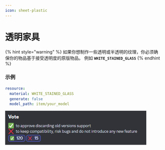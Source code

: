 ```yaml
---
icon: sheet-plastic
---
```


# 透明家具

{% hint style="warning" %}
如果你想制作一些透明或半透明的纹理，你必须确保你的物品基于接受透明度的原版物品。 例如 **`WHITE_STAINED_GLASS`**
{% endhint %}

### 示例

```yaml
resource:
  material: WHITE_STAINED_GLASS
  generate: false
  model_path: item/your_model
```

![半透明药水瓶](<../../../.gitbook/assets/image (11) (1).png>)
